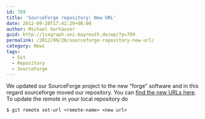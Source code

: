 ```yaml
---
id: 769
title: 'SourceForge repository: New URL'
date: 2012-09-28T17:41:29+00:00
author: Michael Gerhäuser
guid: http://jsxgraph.uni-bayreuth.de/wp/?p=769
permalink: /2012/09/28/sourceforge-repository-new-url/
category: News
tags:
  - Git
  - Repository
  - SourceForge
---
```

We updated our SourceForge project to the new &#8220;forge&#8221; software and in this regard sourceforge moved our repository. You can [find the new URLs here](https://sourceforge.net/p/jsxgraph/code/). To update the remote in your local repository do
  
`$ git remote set-url <remote-name> <new url>`